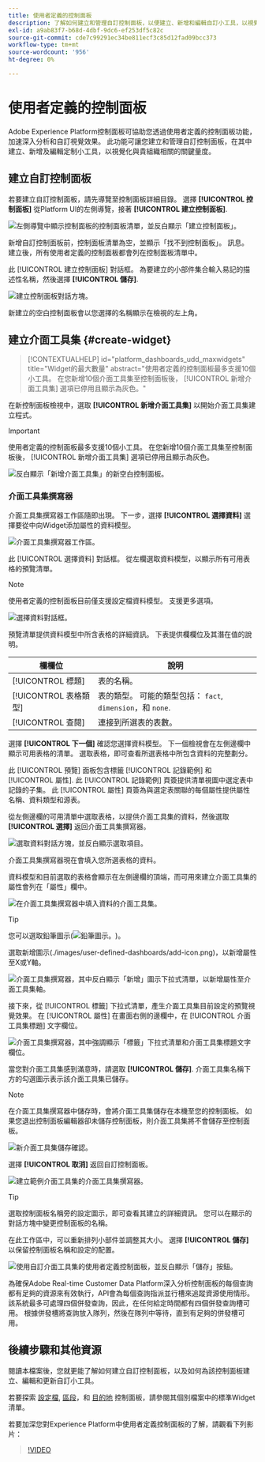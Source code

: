 ```yaml
---
title: 使用者定義的控制面板
description: 了解如何建立和管理自訂控制面板，以便建立、新增和編輯自訂小工具，以視覺化關鍵量度。
exl-id: a9ab83f7-b68d-4dbf-9dc6-ef253df5c82c
source-git-commit: cde7c99291ec34be811ecf3c85d12fad09bcc373
workflow-type: tm+mt
source-wordcount: '956'
ht-degree: 0%

---
```


# 使用者定義的控制面板

Adobe Experience Platform控制面板可協助您透過使用者定義的控制面板功能，加速深入分析和自訂視覺效果。 此功能可讓您建立和管理自訂控制面板，在其中建立、新增及編輯定制小工具，以視覺化與貴組織相關的關鍵量度。

<!-- Getting started / permissions section commented out for Beta. This will be necessary after GA only

## Getting started

To view dashboards in Adobe Experience Platform you must have the appropriate permissions enabled. Please read the [dashboards permissions documentation](./permissions.md#available-permissions) to learn how to grant users the ability to view, edit, and update Experience Platform dashboards using Adobe Admin Console. If you do not have administrator privileges for your organization, contact your product administrator to obtain the required permissions. -->

## 建立自訂控制面板

若要建立自訂控制面板，請先導覽至控制面板詳細目錄。 選擇 **[!UICONTROL 控制面板]** 從Platform UI的左側導覽，接著 **[!UICONTROL 建立控制面板]**.

![左側導覽中顯示控制面板的控制面板清單，並反白顯示「建立控制面板」。](./images/user-defined-dashboards/create-dashboard.png)

新增自訂控制面板前，控制面板清單為空，並顯示「找不到控制面板」。 訊息。 建立後，所有使用者定義的控制面板都會列在控制面板清單中。

此 [!UICONTROL 建立控制面板] 對話框。 為要建立的小部件集合輸入易記的描述性名稱，然後選擇 **[!UICONTROL 儲存]**.

![建立控制面板對話方塊。](./images/user-defined-dashboards/create-dashboard-dialog.png)

新建立的空白控制面板會以您選擇的名稱顯示在檢視的左上角。

## 建立介面工具集 {#create-widget}

>[!CONTEXTUALHELP]
>id="platform_dashboards_udd_maxwidgets"
>title="Widget的最大數量"
>abstract="使用者定義的控制面板最多支援10個小工具。 在您新增10個介面工具集至控制面板後， [!UICONTROL 新增介面工具集] 選項已停用且顯示為灰色。"

在新控制面板檢視中，選取 **[!UICONTROL 新增介面工具集]** 以開始介面工具集建立程式。

>[!IMPORTANT]
>
>使用者定義的控制面板最多支援10個小工具。 在您新增10個介面工具集至控制面板後， [!UICONTROL 新增介面工具集] 選項已停用且顯示為灰色。

![反白顯示「新增介面工具集」的新空白控制面板。](./images/user-defined-dashboards/add-new-widget.png)

### 介面工具集撰寫器

介面工具集撰寫器工作區隨即出現。 下一步，選擇 **[!UICONTROL 選擇資料]** 選擇要從中向Widget添加屬性的資料模型。

![介面工具集撰寫器工作區。](./images/user-defined-dashboards/widget-composer.png)

此 [!UICONTROL 選擇資料] 對話框。 從左欄選取資料模型，以顯示所有可用表格的預覽清單。

>[!NOTE]
>
>使用者定義的控制面板目前僅支援設定檔資料模型。 支援更多選項。

![選擇資料對話框。](./images/user-defined-dashboards/select-data-dialog.png)

預覽清單提供資料模型中所含表格的詳細資訊。 下表提供欄欄位及其潛在值的說明。

| 欄欄位 | 說明 |
|---|---|
| [!UICONTROL 標題] | 表的名稱。 |
| [!UICONTROL 表格類型] | 表的類型。 可能的類型包括： `fact`, `dimension`，和 `none`. |
| [!UICONTROL 查閱] | 連接到所選表的表數。 |

選擇 **[!UICONTROL 下一個]** 確認您選擇資料模型。 下一個檢視會在左側邊欄中顯示可用表格的清單。 選取表格，即可查看所選表格中所包含資料的完整劃分。

此 [!UICONTROL 預覽] 面板包含標籤 [!UICONTROL 記錄範例] 和 [!UICONTROL 屬性]. 此 [!UICONTROL 記錄範例] 頁簽提供清單視圖中選定表中記錄的子集。 此 [!UICONTROL 屬性] 頁簽為與選定表關聯的每個屬性提供屬性名稱、資料類型和源表。

從左側邊欄的可用清單中選取表格，以提供介面工具集的資料，然後選取 **[!UICONTROL 選擇]** 返回介面工具集撰寫器。

![選取資料對話方塊，並反白顯示選取項目。](./images/user-defined-dashboards/select-a-table.png)

介面工具集撰寫器現在會填入您所選表格的資料。

資料模型和目前選取的表格會顯示在左側邊欄的頂端，而可用來建立介面工具集的屬性會列在「屬性」欄中。

![在介面工具集撰寫器中填入資料的介面工具集。](./images/user-defined-dashboards/populated-widget-composer.png)

>[!TIP]
>
>您可以選取鉛筆圖示(![鉛筆圖示。](./images/user-defined-dashboards/edit-icon.png))。

選取新增圖示(./images/user-defined-dashboards/add-icon.png)，以新增屬性至X或Y軸。

![介面工具集撰寫器，其中反白顯示「新增」圖示下拉式清單，以新增屬性至介面工具集軸。](./images/user-defined-dashboards/attributes-dropdown.png)

接下來，從 [!UICONTROL 標籤] 下拉式清單，產生介面工具集目前設定的預覽視覺效果。 在 [!UICONTROL 屬性] 在畫面右側的邊欄中，在 [!UICONTROL 介面工具集標題] 文字欄位。

![介面工具集撰寫器，其中強調顯示「標籤」下拉式清單和介面工具集標題文字欄位。](./images/user-defined-dashboards/marks-dropdown-widget-title.png)

當您對介面工具集感到滿意時，請選取 **[!UICONTROL 儲存]**. 介面工具集名稱下方的勾選圖示表示該介面工具集已儲存。

>[!NOTE]
>
>在介面工具集撰寫器中儲存時，會將介面工具集儲存在本機至您的控制面板。 如果您退出控制面板編輯器卻未儲存控制面板，則介面工具集將不會儲存至控制面板。

![新介面工具集儲存確認。](./images/user-defined-dashboards/save-confirmation.png)

選擇 **[!UICONTROL 取消]** 返回自訂控制面板。

![建立範例介面工具集的介面工具集撰寫器。](./images/user-defined-dashboards/composed-widget.png)

>[!TIP]
>
>選取控制面板名稱旁的設定圖示，即可查看其建立的詳細資訊。 您可以在顯示的對話方塊中變更控制面板的名稱。

在此工作區中，可以重新排列小部件並調整其大小。 選擇 **[!UICONTROL 儲存]** 以保留控制面板名稱和設定的配置。

![使用自訂介面工具集的使用者定義控制面板，並反白顯示「儲存」按鈕。](./images/user-defined-dashboards/user-defined-dashboard.png)

為確保Adobe Real-time Customer Data Platform深入分析控制面板的每個查詢都有足夠的資源來有效執行，API會為每個查詢指派並行槽來追蹤資源使用情形。 該系統最多可處理四個併發查詢，因此，在任何給定時間都有四個併發查詢槽可用。 根據併發槽將查詢放入隊列，然後在隊列中等待，直到有足夠的併發槽可用。

## 後續步驟和其他資源

閱讀本檔案後，您就更能了解如何建立自訂控制面板，以及如何為該控制面板建立、編輯和更新自訂小工具。

若要探索 [設定檔](./guides/profiles.md#standard-widgets), [區段](./guides/segments.md#standard-widgets)，和 [目的地](./guides/destinations.md#standard-widgets) 控制面板，請參閱其個別檔案中的標準Widget清單。

若要加深您對Experience Platform中使用者定義控制面板的了解，請觀看下列影片：

>[!VIDEO](https://video.tv.adobe.com/v/3409637?quality=12&learn=on)
